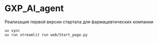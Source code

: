 # GXP_AI_agent
Реализация первой версии стартапа для фармацевтических компании

```
uv sync
uv run streamlit run web/Start_page.py
```